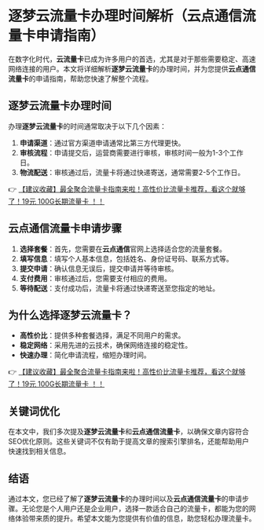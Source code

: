 # 逐梦云流量卡办理时间解析（云点通信流量卡申请指南）

在数字化时代，**云流量卡**已成为许多用户的首选，尤其是对于那些需要稳定、高速网络连接的用户。本文将详细解析**逐梦云流量卡**的办理时间，并为您提供**云点通信流量卡**的申请指南，帮助您快速了解整个流程。

## 逐梦云流量卡办理时间

办理**逐梦云流量卡**的时间通常取决于以下几个因素：

1. **申请渠道**：通过官方渠道申请通常比第三方代理更快。
2. **审核流程**：申请提交后，运营商需要进行审核，审核时间一般为1-3个工作日。
3. **物流配送**：审核通过后，流量卡将通过快递寄送，通常需要2-5个工作日。

👉 [【建议收藏】最全聚合流量卡指南来啦！高性价比流量卡推荐，看这个就够了！19元 100G长期流量卡 ！！](https://bit.ly/Liuliangka)

## 云点通信流量卡申请步骤

1. **选择套餐**：首先，您需要在**云点通信**官网上选择适合您的流量套餐。
2. **填写信息**：填写个人基本信息，包括姓名、身份证号码、联系方式等。
3. **提交申请**：确认信息无误后，提交申请并等待审核。
4. **支付费用**：审核通过后，您需要支付相应的费用。
5. **等待配送**：支付成功后，流量卡将通过快递寄送至您指定的地址。

## 为什么选择逐梦云流量卡？

- **高性价比**：提供多种套餐选择，满足不同用户的需求。
- **稳定网络**：采用先进的云技术，确保网络连接的稳定性。
- **快速办理**：简化申请流程，缩短办理时间。

👉 [【建议收藏】最全聚合流量卡指南来啦！高性价比流量卡推荐，看这个就够了！19元 100G长期流量卡 ！！](https://bit.ly/Liuliangka)

## 关键词优化

在本文中，我们多次提及**逐梦云流量卡**和**云点通信流量卡**，以确保文章内容符合SEO优化原则。这些关键词不仅有助于提高文章的搜索引擎排名，还能帮助用户快速找到相关信息。

## 结语

通过本文，您已经了解了**逐梦云流量卡**的办理时间以及**云点通信流量卡**的申请步骤。无论您是个人用户还是企业用户，选择一款适合自己的流量卡，都能为您的网络体验带来质的提升。希望本文能为您提供有价值的信息，助您轻松办理流量卡。